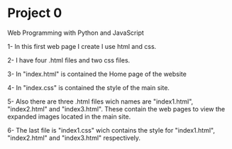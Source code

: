 # Project 0

Web Programming with Python and JavaScript


1- In this first web page I create I use html and css.

2- I have four .html files and two css files.

3- In "index.html" is contained the Home page of the website

4- In "index.css" is contained the style of the main site.

5- Also there are three .html files wich names are "index1.html", "index2.html" and "index3.html". These contain the web pages to view the expanded images located in the main site.

6- The last file is "index1.css" wich contains the style for "index1.html", "index2.html" and "index3.html" respectively.